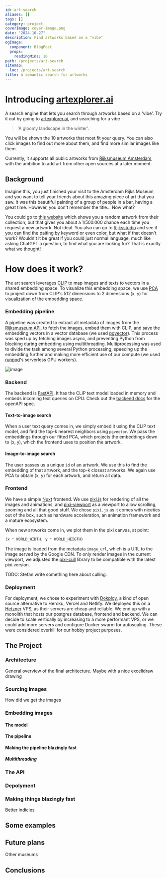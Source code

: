 ```yaml
---
id: art-search
aliases: []
tags: []
category: project
coverImage: cover-image.png
date: "2024-10-27"
description: Find artworks based on a "vibe"
ogImage:
  component: BlogPost
  props:
    readingMins: 10
path: /projects/art-search
sitemap:
  loc: /projects/art-search
title: A semantic search for artworks
---
```


# Introducing [artexplorer.ai](https://artexplorer.ai)

A search engine that lets you search through artworks based on a 'vibe'.
Try it out by going to [artexplorer.ai](https://artexplorer.ai), and searching for a vibe

> 'A gloomy landscape in the winter'.

You will be shown the 10 artworks that most fit your query.
You can also click images to find out more about them, and find more similar images like them.

Currently, it supports all public artworks from [Rijksmuseum Amsterdam](https://www.rijksmuseum.nl/en), with the ambition to add art from other open sources at a later moment.
## Background

Imagine this, you just finished your visit to the Amsterdam Rijks Museum and you want to tell your friends about this amazing piece of art that you saw. It was this beautiful painting of a group of people in a bar, having a great time. However, you don't remember the title... Now what?

You could go to [this website](https://randomrijks.com/) which shows you a random artwork from their collection, but that gives you about a 1/500.000 chance each time you request a new artwork. Not ideal. You also can go to [Rijksstudio](https://www.rijksmuseum.nl/nl/rijksstudio) and see if you can find the paiting by keyword or even color, but what if that doesn't work? Wouldn't it be great if you could just normal language, much like asking ChatGPT a question, to find what you are looking for? That is exactly what we thought!

# How does it work?

The art search leverages [CLIP](https://huggingface.co/docs/transformers/model_doc/clip) to map images and texts to vectors in a shared embedding space. 
To visualize this embedding space, we use [PCA](https://en.wikipedia.org/wiki/Principal_component_analysis) to project down from CLIP's 512 dimensions to 2 dimensions (x, y) for visualization of the embedding space.

### Embedding pipeline
A pipeline was created to extract all metadata of images from the [Rijksmuseum API](https://data.rijksmuseum.nl/docs/api/), to fetch the images, embed them with CLIP, and save the embedding vectors in a vector database (we used [pgvector](https://github.com/pgvector/pgvector)).
This process was sped up by fetching images async, and preventing Python from blocking during embedding using multithreading. Multiprocessing was used to divide the task among several Python processing, speeding up the embedding further and making more efficient use of our compute (we used [runpod](https://www.runpod.io/)'s serverless GPU workers). 

![image](/images/projects/art-search/sem-art-etl-drawing.png)

### Backend

The backend is [FastAPI](https://fastapi.tiangolo.com/). It has the CLIP text model loaded in memory and embeds incoming text queries on CPU.
Check out the [backend docs](https://backend.artexplorer.ai/docs) for the openAPI spec.
#### Text-to-image search
When a user text query comes in, we simply embed it using the CLIP text model, and find the top-k nearest neighbors using `pgvector`.
We pass the embeddings through our fitted PCA, which projects the embeddings down to (x, y), which the frontend uses to position the artwork.

#### Image-to-image search

The user passes us a unique `id` of an artwork. We use this to find the embedding of that artwork, and the top-k closest artworks. We again use PCA to obtain (x, y) for each artwork, and return all data.



### Frontend
We have a simple [Nuxt](https://nuxt.com/) frontend. We use [pixi.js](https://pixijs.com/) for rendering of all the images and animations, and [pixi-viewport](https://github.com/pixi-viewport/pixi-viewport)
as a viewport to allow scrolling, zooming and all that good stuff.
We chose `pixi.js` as it comes with niceties out of the box, such as hardware acceleration, an animation framework and a mature ecosystem.

When new artworks come in, we plot them in the pixi canvas, at point:

```javascript
(x * WORLD_WIDTH, y * WORLD_HEIGTH)
```

The image is loaded from the metadata `image_url`, which is a URL to the image served by the Google CDN.
To only render images in the current viewport, we adjusted the [pixi-cull](https://github.com/pixi-viewport/pixi-cull) library to be compatible with the latest pixi version.

TODO: Stefan write something here about culling.


### Deployment

For deployment, we chose to experiment with [Dokploy](https://dokploy.com/), a kind of open source alternative to Heroku, Vercel and Netlify.
We deployed this on a [Hetzner](https://www.hetzner.com/) VPS, as their servers are cheap and reliable. 
We end up with a monolith that hosts our postgres database, frontend and backend.
We can decide to scale vertically by increasing to a more performant VPS, or we could add more servers and configure Docker swarm for autoscaling. 
These were considered overkill for our hobby project purposes.



## The Project



### Architecture

General overview of the final architecture. Maybe with a nice excelidraw drawing

### Sourcing images

How did we get the images

### Embedding images

#### The model

#### The pipeline

#### Making the pipeline blazingly fast

##### Multithreading

### The API

### Depolyment

### Making things blazingly fast

Better indicies

## Some examples

## Future plans

Other museums

## Conclusions

